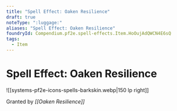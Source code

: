 ```yaml
---
title: "Spell Effect: Oaken Resilience"
draft: true
noteType: ":luggage:"
aliases: "Spell Effect: Oaken Resilience"
foundryId: Compendium.pf2e.spell-effects.Item.HoOujAdQWCN4E6sQ
tags:
  - Item
---
```


# Spell Effect: Oaken Resilience
![[systems-pf2e-icons-spells-barkskin.webp|150 lp right]]

Granted by _[[Oaken Resilience]]_

